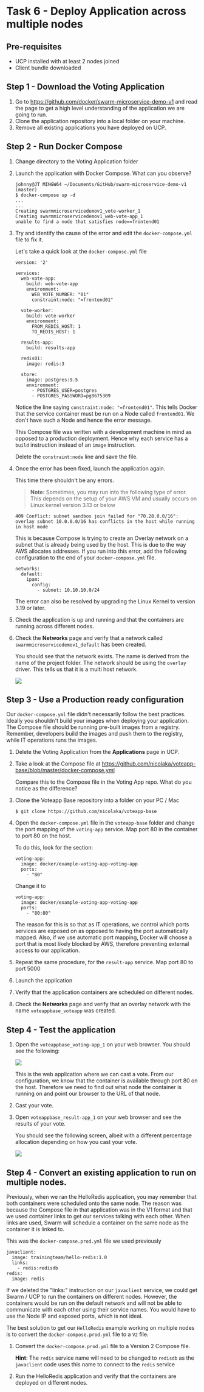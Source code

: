 # Task 6 - Deploy Application across multiple nodes

## Pre-requisites
- UCP installed with at least 2 nodes joined
- Client bundle downloaded

## Step 1 - Download the Voting Application

1. Go to https://github.com/docker/swarm-microservice-demo-v1 and read the page to get a high level understanding of the application we are going
   to run.
2. Clone the application repository into a local folder on your machine.
3. Remove all existing applications you have deployed on UCP. 

## Step 2 - Run Docker Compose

1. Change directory to the Voting Application folder
2. Launch the application with Docker Compose. What can you observe?

   ```
   johnny@JT MINGW64 ~/Documents/GitHub/swarm-microservice-demo-v1 (master)
   $ docker-compose up -d
   ...
   ...
   Creating swarmmicroservicedemov1_vote-worker_1
   Creating swarmmicroservicedemov1_web-vote-app_1
   unable to find a node that satisfies node==frontend01
   ```
3. Try and identify the cause of the error and edit the `docker-compose.yml` file to fix it.

   Let's take a quick look at the `docker-compose.yml` file
   
   ```
   version: '2'

   services:
     web-vote-app:
       build: web-vote-app
       environment:
         WEB_VOTE_NUMBER: "01"
         constraint:node: "=frontend01"

     vote-worker:
       build: vote-worker
       environment:
         FROM_REDIS_HOST: 1
         TO_REDIS_HOST: 1

     results-app:
       build: results-app

     redis01:
       image: redis:3

     store:
       image: postgres:9.5
       environment:
         - POSTGRES_USER=postgres
         - POSTGRES_PASSWORD=pg8675309
   ```
   
   Notice the line saying `constraint:node: "=frontend01"`. 
   This tells Docker that the service container must be run on a Node called `frontend01`. We don't have such a Node and hence the error message.
   
   This Compose file was written with a development machine in mind as opposed to a production deployment. Hence why each service has a `build` instruction instead
   of an `image` instruction. 
   
   Delete the `constraint:node` line and save the file.
   
3. Once the error has been fixed, launch the application again.
   
   This time there shouldn't be any errors.
   
   > **Note:** Sometimes, you may run into the following type of error. This depends on the setup of your AWS VM and usually occurs on Linux kernel version 3.13 or below
   
   ```
   409 Conflict: subnet sandbox join failed for "70.28.0.0/16": overlay subnet 10.0.0.0/16 has conflicts in the host while running in host mode
   ```
   
   This is because Compose is trying to create an Overlay network on a subnet that is already being used by the host. This is due to the way AWS allocates
   addresses. If you run into this error, add the following configuration to the end of your `docker-compose.yml` file. 
   
   ```
   networks:
     default:
       ipam:
         config:
           - subnet: 10.10.10.0/24
   ```
   
   The error can also be resolved by upgrading the Linux Kernel to version 3.19 or later. 
   
4. Check the application is up and running and that the containers are running across different nodes. 

5. Check the **Networks** page and verify that a network called `swarmmicroservicedemov1_default` has been created.

   You should see that the network exists. The name is derived from the name of the project folder. The network should be using the `overlay` driver.
   This tells us that it is a multi host network.
   
   ![](images/IG_ucp02_t6_Networks.PNG)
   
## Step 3 - Use a Production ready configuration
 
Our `docker-compose.yml` file didn't necessarily follow the best practices. Ideally you shouldn't build your images when deploying your application. The Compose
file should be running pre-built images from a registry. Remember, developers build the images and push them to the registry, while IT operations runs the images.

1. Delete the Voting Application from the **Applications** page in UCP.  
   
2. Take a look at the Compose file at [](https://github.com/nicolaka/voteapp-base/blob/master/docker-compose.yml)https://github.com/nicolaka/voteapp-base/blob/master/docker-compose.yml

   Compare this to the Compose file in the Voting App repo. What do you notice as the difference?

3. Clone the Voteapp Base repository into a folder on your PC / Mac

   `$ git clone https://github.com/nicolaka/voteapp-base`
   
4. Open the `docker-compose.yml` file in the `voteapp-base` folder and change the port mapping of the `voting-app` service. Map port 80 in the container to port 80 on the host.

   To do this, look for the section:
   ```
   voting-app:
     image: docker/example-voting-app-voting-app
     ports:
       - "80"
   ```
   
   Change it to 
   ```
   voting-app:
     image: docker/example-voting-app-voting-app
     ports:
       - "80:80"
   ```
   
   The reason for this is so that as IT operations, we control which ports services are exposed on as opposed to having the port automatically mapped. Also, if 
   we use automatic port mapping, Docker will choose a port that is most likely blocked by AWS, therefore preventing external access to our application.
   
5. Repeat the same procedure, for the `result-app` service. Map port 80 to port 5000
   
6. Launch the application
   
7. Verify that the application containers are scheduled on different nodes.

8. Check the **Networks** page and verify that an overlay network with the name `voteappbase_voteapp` was created.
   
## Step 4 - Test the application

1. Open the `voteappbase_voting-app_1` on your web browser. You should see the following:

   ![](images/IG_ucp02_t6_voting_cats_or_dogs.PNG)

   This is the web application where we can cast a vote. From our configuration, we know that the container is available through port 80 on the host. Therefore
   we need to find out what node the container is running on and point our browser to the URL of that node.
   
2. Cast your vote.

3. Open `voteappbase_result-app_1` on your web browser and see the results of your vote.
   
   You should see the following screen, albeit with a different percentage allocation depending on how you cast your vote.
   
   ![](images/IG_ucp02_t6_VoteResults.PNG)
   
## Step 4 - Convert an existing application to run on multiple nodes.

Previously, when we ran the HelloRedis application, you may remember that both containers were scheduled onto the same node. The reason was because
the Compose file in that application was in the V1 format and that we used container links to get our services talking with each other. When links 
are used, Swarm will schedule a container on the same node as the container it is linked to.  

This was the `docker-compose.prod.yml` file we used previously 

```
javaclient:
  image: trainingteam/hello-redis:1.0
  links:
    - redis:redisdb
redis:
  image: redis
```

If we deleted the "links:" instruction on our `javaclient` service, we could get Swarm / UCP to run the containers on different nodes. However, 
the containers would be run on the default network and will not be able to communicate with each other using their service names. You would have to use
the Node IP and exposed ports, which is not ideal.
   
The best solution to get our `HelloRedis` example working on multiple nodes is to convert the `docker-compose.prod.yml` file to a `V2` file.

1. Convert the `docker-compose.prod.yml` file to a Version 2 Compose file.

   **Hint**: The `redis` service name will need to be changed to `redisdb` as the `javaclient` code uses this name to connect to the `redis` service

2. Run the HelloRedis application and verify that the containers are deployed on different nodes. 

 

   
   
